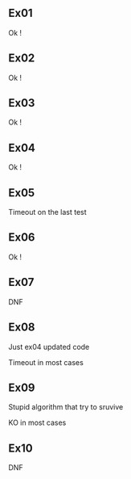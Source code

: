 ## Ex01
Ok !

## Ex02
Ok !

## Ex03
Ok !

## Ex04
Ok !

## Ex05
Timeout on the last test

## Ex06
Ok !

## Ex07
DNF

## Ex08
Just ex04 updated code

Timeout in most cases

## Ex09
Stupid algorithm that try to sruvive

KO in most cases

## Ex10
DNF
